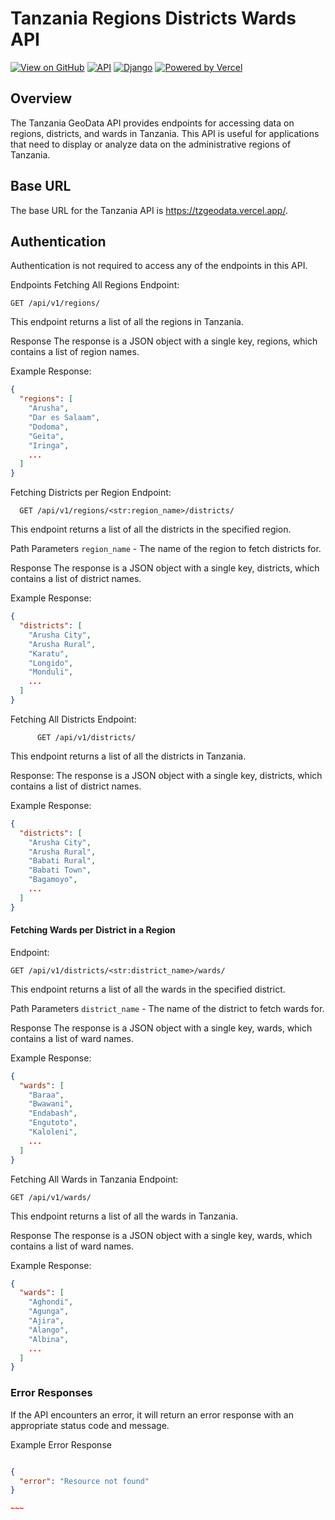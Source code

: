 # Tanzania Regions Districts Wards API
[![View on GitHub](https://img.shields.io/badge/View%20on%20GitHub-black.svg?logo=github&style=flat-square)](https://github.com/EmmanuelMmanda) 
[![API](https://img.shields.io/badge/API-v1.0-green)](http://api.example.com)
[![Django](https://img.shields.io/badge/Django-3.2-green.svg)](https://docs.djangoproject.com/en/3.2/)
[![Powered by Vercel](https://www.datocms-assets.com/31049/1618983297-powered-by-vercel.svg)](https://tzgeodata.vercel.app/)



## Overview
The Tanzania GeoData API provides endpoints for accessing data on regions, districts, and wards in Tanzania. This API is useful for applications that need to display or analyze data on the administrative regions of Tanzania.

## Base URL
The base URL for the Tanzania API is https://tzgeodata.vercel.app/.

## Authentication
Authentication is not required to access any of the endpoints in this API.

Endpoints
Fetching All Regions
Endpoint: 
```
GET /api/v1/regions/
```

This endpoint returns a list of all the regions in Tanzania.

Response
The response is a JSON object with a single key, regions, which contains a list of region names.

Example Response:
```json
{
  "regions": [
    "Arusha",
    "Dar es Salaam",
    "Dodoma",
    "Geita",
    "Iringa",
    ...
  ]
}
```

Fetching Districts per Region
Endpoint: 
```
  GET /api/v1/regions/<str:region_name>/districts/
```

This endpoint returns a list of all the districts in the specified region.

Path Parameters
``` region_name ``` - The name of the region to fetch districts for.

Response
The response is a JSON object with a single key, districts, which contains a list of district names.

Example Response:
```json
{
  "districts": [
    "Arusha City",
    "Arusha Rural",
    "Karatu",
    "Longido",
    "Monduli",
    ...
  ]
}
```

Fetching All Districts
Endpoint: 
```http
      GET /api/v1/districts/ 
```

This endpoint returns a list of all the districts in Tanzania.

Response:
The response is a JSON object with a single key, districts, which contains a list of district names.

Example Response:
```json
{
  "districts": [
    "Arusha City",
    "Arusha Rural",
    "Babati Rural",
    "Babati Town",
    "Bagamoyo",
    ...
  ]
}
```

#### Fetching Wards per District in a Region
Endpoint:
```
GET /api/v1/districts/<str:district_name>/wards/
```

This endpoint returns a list of all the wards in the specified district.

Path Parameters
``` district_name ``` - The name of the district to fetch wards for.

Response
The response is a JSON object with a single key, wards, which contains a list of ward names.

Example Response:
```json
{
  "wards": [
    "Baraa",
    "Bwawani",
    "Endabash",
    "Engutoto",
    "Kaloleni",
    ...
  ]
}

```
Fetching All Wards in Tanzania
Endpoint: 
```http
GET /api/v1/wards/
```

This endpoint returns a list of all the wards in Tanzania.

Response
The response is a JSON object with a single key, wards, which contains a list of ward names.

Example Response:
```json
{
  "wards": [
    "Aghondi",
    "Agunga",
    "Ajira",
    "Alango",
    "Albina",
    ...
  ]
}
```

### Error Responses
If the API encounters an error, it will return an error response with an appropriate status code and message.

Example Error Response
```json

{
  "error": "Resource not found"
}

~~~
